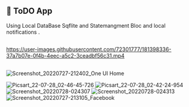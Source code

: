 ## 📱 ToDO App

Using Local DataBase Sqflite and Statemangment Bloc and local notifications .
##
https://user-images.githubusercontent.com/72301777/181398336-37a7b07e-0f4b-4eec-a5c2-3ceadbf56c31.mp4


##



![Screenshot_20220727-212402_One UI Home](https://user-images.githubusercontent.com/72301777/181397141-a7c4031d-9ab1-4645-8bf3-b635a1cbb217.jpg)

![Picsart_22-07-28_02-46-45-726](https://user-images.githubusercontent.com/72301777/181397153-a7291052-82e3-4450-bfe2-81049c808558.jpg)
![Picsart_22-07-28_02-42-24-954](https://user-images.githubusercontent.com/72301777/181397310-f1a81ea1-2e6f-4940-bc55-524a1b89f486.jpg)
![Screenshot_20220728-024307](https://user-images.githubusercontent.com/72301777/181397339-17943466-7293-4cc9-abc4-950aa3adc3a5.jpg)
![Screenshot_20220728-024313](https://user-images.githubusercontent.com/72301777/181397344-1ca7f6e3-3dbb-4cba-9f6f-ab91cae928f9.jpg)
![Screenshot_20220727-213105_Facebook](https://user-images.githubusercontent.com/72301777/181397349-2897e076-de45-422a-b472-ce78be54c3a0.jpg)
 



